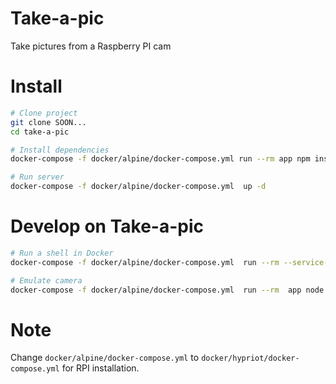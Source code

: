 # Take-a-pic

Take pictures from a Raspberry PI cam

# Install

```sh
# Clone project
git clone SOON...
cd take-a-pic

# Install dependencies
docker-compose -f docker/alpine/docker-compose.yml run --rm app npm install

# Run server
docker-compose -f docker/alpine/docker-compose.yml  up -d
```

# Develop on Take-a-pic

```sh
# Run a shell in Docker
docker-compose -f docker/alpine/docker-compose.yml  run --rm --service-ports app /bin/sh

# Emulate camera
docker-compose -f docker/alpine/docker-compose.yml  run --rm  app node stream_faker.js
```

# Note
Change `docker/alpine/docker-compose.yml` to `docker/hypriot/docker-compose.yml` for RPI installation.
